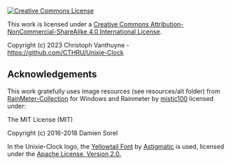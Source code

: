 [![Creative Commons License](https://i.creativecommons.org/l/by-nc-sa/4.0/88x31.png)](http://creativecommons.org/licenses/by-nc-sa/4.0/)

This work is licensed under a [Creative Commons Attribution-NonCommercial-ShareAlike 4.0 International License](http://creativecommons.org/licenses/by-nc-sa/4.0/).

Copyright (c) 2023 Christoph Vanthuyne - https://github.com/CTHRU/Unixie-Clock

## Acknowledgements

This work gratefully uses image resources (see resources/alt folder) from [RainMeter-Collection](https://github.com/mistic100/Rainmeter-Collection/blob/master/LICENSE) for Windows and Rainmeter by [mistic100](https://github.com/mistic100) licensed under:

The MIT License (MIT)

Copyright (c) 2016-2018 Damien Sorel

In the Unixie-Clock logo, the [Yellowtail Font](https://fonts.google.com/specimen/Yellowtail) by [Astigmatic](https://fonts.google.com/?preview.text=Unixie-Clock&query=Astigmatic) is used, licensed under the [Apache License, Version 2.0.](https://www.apache.org/licenses/LICENSE-2.0)

